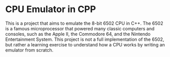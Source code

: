 # CPU Emulator in CPP

This is a project that aims to emulate the 8-bit 6502 CPU in C++. The 6502 is a famous microprocessor that powered many classic computers and consoles, such as the Apple II, the Commodore 64, and the Nintendo Entertainment System. This project is not a full implementation of the 6502, but rather a learning exercise to understand how a CPU works by writing an emulator from scratch.
